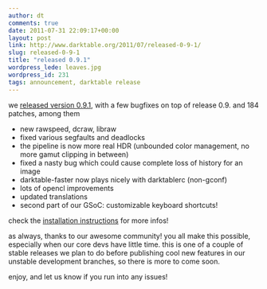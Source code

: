 ```yaml
---
author: dt
comments: true
date: 2011-07-31 22:09:17+00:00
layout: post
link: http://www.darktable.org/2011/07/released-0-9-1/
slug: released-0-9-1
title: "released 0.9.1"
wordpress_lede: leaves.jpg
wordpress_id: 231
tags: announcement, darktable release
---
```


we [released version 0.9.1](https://sourceforge.net/projects/darktable/files/darktable/0.9/darktable-0.9.1.tar.gz/download), with a few bugfixes on top of release 0.9. and 184 patches, among them

* new rawspeed, dcraw, libraw
* fixed various segfaults and deadlocks
* the pipeline is now more real HDR (unbounded color management, no more gamut clipping in between)
* fixed a nasty bug which could cause complete loss of history for an image
* darktable-faster now plays nicely with darktablerc (non-gconf)
* lots of opencl improvements
* updated translations
* second part of our GSoC: customizable keyboard shortcuts!

check the [installation instructions]({filename}/pages/install.md) for more infos!

as always, thanks to our awesome community! you all make this possible, especially when our core devs have little time. this is one of a couple of stable releases we plan to do before publishing cool new features in our unstable development branches, so there is more to come soon.

enjoy, and let us know if you run into any issues!
